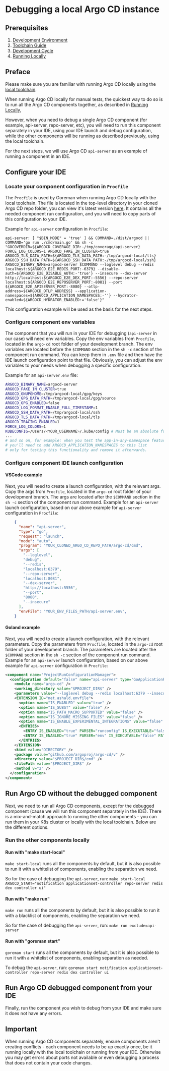 # Debugging a local Argo CD instance

## Prerequisites
1. [Development Environment](development-environment.md)   
2. [Toolchain Guide](toolchain-guide.md)
3. [Development Cycle](development-cycle.md)
4. [Running Locally](running-locally.md)

## Preface
Please make sure you are familiar with running Argo CD locally using the [local toolchain](running-locally.md#start-local-services-local-toolchain).

When running Argo CD locally for manual tests, the quickest way to do so is to run all the Argo CD components together, as described in [Running Locally](running-locally.md), 

However, when you need to debug a single Argo CD component (for example, api-server, repo-server, etc), you will need to run this component separately in your IDE, using your IDE launch and debug configuration, while the other components will be running as described previously, using the local toolchain.

For the next steps, we will use Argo CD `api-server` as an example of running a component in an IDE.

## Configure your IDE

### Locate your component configuration in `Procfile`
The `Procfile` is used by Goreman when running Argo CD locally with the local toolchain. The file is located in the top-level directory in your cloned Argo CD repo folder, you can view it's latest version [here](https://github.com/argoproj/argo-cd/blob/master/Procfile). It contains all the needed component run configuration, and you will need to copy parts of this configuration to your IDE. 

Example for `api-server` configuration in `Procfile`:
``` text
api-server: [ "$BIN_MODE" = 'true' ] && COMMAND=./dist/argocd || COMMAND='go run ./cmd/main.go' && sh -c "GOCOVERDIR=${ARGOCD_COVERAGE_DIR:-/tmp/coverage/api-server} FORCE_LOG_COLORS=1 ARGOCD_FAKE_IN_CLUSTER=true ARGOCD_TLS_DATA_PATH=${ARGOCD_TLS_DATA_PATH:-/tmp/argocd-local/tls} ARGOCD_SSH_DATA_PATH=${ARGOCD_SSH_DATA_PATH:-/tmp/argocd-local/ssh} ARGOCD_BINARY_NAME=argocd-server $COMMAND --loglevel debug --redis localhost:${ARGOCD_E2E_REDIS_PORT:-6379} --disable-auth=${ARGOCD_E2E_DISABLE_AUTH:-'true'} --insecure --dex-server http://localhost:${ARGOCD_E2E_DEX_PORT:-5556} --repo-server localhost:${ARGOCD_E2E_REPOSERVER_PORT:-8081} --port ${ARGOCD_E2E_APISERVER_PORT:-8080} --otlp-address=${ARGOCD_OTLP_ADDRESS} --application-namespaces=${ARGOCD_APPLICATION_NAMESPACES:-''} --hydrator-enabled=${ARGOCD_HYDRATOR_ENABLED:='false'}"
```
This configuration example will be used as the basis for the next steps.

### Configure component env variables
The component that you will run in your IDE for debugging (`api-server` in our case) will need env variables. Copy the env variables from `Procfile`, located in the `argo-cd` root folder of your development branch. The env variables are located before the `$COMMAND` section in the `sh -c` section of the component run command.
You can keep them in `.env` file and then have the IDE launch configuration point to that file. Obviously, you can adjust the env variables to your needs when debugging a specific configuration.

Example for an `api-server.env` file:
``` bash
ARGOCD_BINARY_NAME=argocd-server
ARGOCD_FAKE_IN_CLUSTER=true
ARGOCD_GNUPGHOME=/tmp/argocd-local/gpg/keys
ARGOCD_GPG_DATA_PATH=/tmp/argocd-local/gpg/source
ARGOCD_GPG_ENABLED=false
ARGOCD_LOG_FORMAT_ENABLE_FULL_TIMESTAMP=1
ARGOCD_SSH_DATA_PATH=/tmp/argocd-local/ssh
ARGOCD_TLS_DATA_PATH=/tmp/argocd-local/tls
ARGOCD_TRACING_ENABLED=1
FORCE_LOG_COLORS=1
KUBECONFIG=/Users/<YOUR_USERNAME>/.kube/config # Must be an absolute full path
... 
# and so on, for example: when you test the app-in-any-namespace feature, 
# you'll need to add ARGOCD_APPLICATION_NAMESPACES to this list 
# only for testing this functionality and remove it afterwards.
```

### Configure component IDE launch configuration
#### VSCode example
Next, you will need to create a launch configuration, with the relevant args. Copy the args from `Procfile`, located in the `argo-cd` root folder of your development branch. The args are located after the `$COMMAND` section in the `sh -c` section of the component run command.
Example for an `api-server` launch configuration, based on our above example for `api-server` configuration in `Procfile`: 
``` json
    {
      "name": "api-server",
      "type": "go",
      "request": "launch",
      "mode": "auto",
      "program": "YOUR_CLONED_ARGO_CD_REPO_PATH/argo-cd/cmd",
      "args": [
        "--loglevel",
        "debug",
        "--redis",
        "localhost:6379",
        "--repo-server",
        "localhost:8081",
        "--dex-server",
        "http://localhost:5556",
        "--port",
        "8080",
        "--insecure"
      ],
      "envFile": "YOUR_ENV_FILES_PATH/api-server.env",
    }
```

#### Goland example
Next, you will need to create a launch configuration, with the relevant parameters. Copy the parameters from `Procfile`, located in the `argo-cd` root folder of your development branch. The parameters are located after the `$COMMAND` section in the `sh -c` section of the component run command.
Example for an `api-server` launch configuration, based on our above example for `api-server` configuration in `Procfile`: 
``` xml 
<component name="ProjectRunConfigurationManager">
  <configuration default="false" name="api-server" type="GoApplicationRunConfiguration" factoryName="Go Application">
    <module name="argo-cd" />
    <working_directory value="$PROJECT_DIR$" />
    <parameters value="--loglevel debug --redis localhost:6379 --insecure --dex-server http://localhost:5556 --repo-server localhost:8081 --port 8080  " />
    <EXTENSION ID="net.ashald.envfile">
      <option name="IS_ENABLED" value="true" />
      <option name="IS_SUBST" value="false" />
      <option name="IS_PATH_MACRO_SUPPORTED" value="false" />
      <option name="IS_IGNORE_MISSING_FILES" value="false" />
      <option name="IS_ENABLE_EXPERIMENTAL_INTEGRATIONS" value="false" />
      <ENTRIES>
        <ENTRY IS_ENABLED="true" PARSER="runconfig" IS_EXECUTABLE="false" />
        <ENTRY IS_ENABLED="true" PARSER="env" IS_EXECUTABLE="false" PATH="YOUR_ENV_FILES_PATH/api-server.env" />
      </ENTRIES>
    </EXTENSION>
    <kind value="DIRECTORY" />
    <package value="github.com/argoproj/argo-cd/v" />
    <directory value="$PROJECT_DIR$/cmd" />
    <filePath value="$PROJECT_DIR$" />
    <method v="2" />
  </configuration>
</component>
```

## Run Argo CD without the debugged component
Next, we need to run all Argo CD components, except for the debugged component (cause we will run this component separately in the IDE).
There is a mix-and-match approach to running the other components - you can run them in your K8s cluster or locally with the local toolchain.
Below are the different options.

### Run the other components locally
#### Run with "make start-local"
`make start-local` runs all the components by default, but it is also possible to run it with a whitelist of components, enabling the separation we need.

So for the case of debugging the `api-server`, run:
`make start-local ARGOCD_START="notification applicationset-controller repo-server redis dex controller ui"` 

#### Run with "make run"
`make run` runs all the components by default, but it is also possible to run it with a blacklist of components, enabling the separation we need.

So for the case of debugging the `api-server`, run:
`make run exclude=api-server` 

#### Run with "goreman start"
`goreman start` runs all the components by default, but it is also possible to run it with a whitelist of components, enabling separation as needed.

To debug the `api-server`, run:
`goreman start notification applicationset-controller repo-server redis dex controller ui` 


## Run Argo CD debugged component from your IDE
Finally, run the component you wish to debug from your IDE and make sure it does not have any errors.

## Important
When running Argo CD components separately, ensure components aren't creating conflicts - each component needs to be up exactly once, be it running locally with the local toolchain or running from your IDE. Otherwise you may get errors about ports not available or even debugging a process that does not contain your code changes. 
